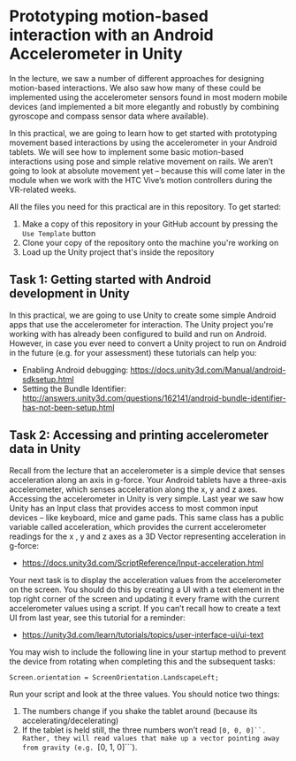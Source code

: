 # Prototyping motion-based interaction with an Android Accelerometer in Unity

In the lecture, we saw a number of different approaches for designing motion-based interactions. We also saw how many of these could be implemented using the accelerometer sensors found in most modern mobile devices (and implemented a bit more elegantly and robustly by combining gyroscope and compass sensor data where available).

In this practical, we are going to learn how to get started with prototyping movement based interactions by using the accelerometer in your Android tablets. We will see how to implement some basic motion-based interactions using pose and simple relative movement on rails. We aren’t going to look at absolute movement yet – because this will come later in the module when we work with the HTC Vive’s motion controllers during the VR-related weeks.

All the files you need for this practical are in this repository. To get started:

1. Make a copy of this repository in your GitHub account by pressing the ```Use Template``` button
2. Clone your copy of the repository onto the machine you're working on
3. Load up the Unity project that's inside the repository

## Task 1: Getting started with Android development in Unity

In this practical, we are going to use Unity to create some simple Android apps that use the accelerometer for interaction. The Unity project you're working with has already been configured to build and run on Android. However, in case you ever need to convert a Unity project to run on Android in the future (e.g. for your assessment) these tutorials can help you:

- Enabling Android debugging: https://docs.unity3d.com/Manual/android-sdksetup.html
- Setting the Bundle Identifier: http://answers.unity3d.com/questions/162141/android-bundle-identifier-has-not-been-setup.html

## Task 2: Accessing and printing accelerometer data in Unity

Recall from the lecture that an accelerometer is a simple device that senses acceleration along an axis in g-force. Your Android tablets have a three-axis accelerometer, which senses acceleration along the x, y and z axes. Accessing the accelerometer in Unity is very simple. Last year we saw how Unity has an Input class that provides access to most common input devices – like keyboard, mice and game pads. This same class has a public variable called acceleration, which provides the current accelerometer readings for the x , y and z axes as a 3D Vector representing acceleration in g-force:

- https://docs.unity3d.com/ScriptReference/Input-acceleration.html

Your next task is to display the acceleration values from the accelerometer on the screen. You should do this by creating a UI with a text element in the top right corner of the screen and updating it every frame with the current accelerometer values using a script. If you can’t recall how to create a text UI from last year, see this tutorial for a reminder:

- https://unity3d.com/learn/tutorials/topics/user-interface-ui/ui-text

You may wish to include the following line in your startup method to prevent the device from rotating when completing this and the subsequent tasks:

```Screen.orientation = ScreenOrientation.LandscapeLeft;```

Run your script and look at the three values. You should notice two things:

1. The numbers change if you shake the tablet around (because its accelerating/decelerating)
2. If the tablet is held still, the three numbers won’t read ```[0, 0, 0]``. Rather, they will read values that make up a vector pointing away from gravity (e.g. ```[0, 1, 0]```).

